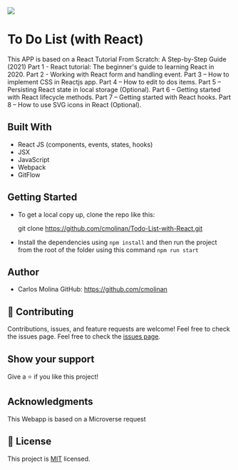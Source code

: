 ![](https://img.shields.io/badge/Microverse-blueviolet)

# To Do List (with React)

 This APP is based on a React Tutorial From Scratch: A Step-by-Step Guide (2021)
    Part 1 - React tutorial: The beginner's guide to learning React in 2020.
    Part 2 - Working with React form and handling event.
    Part 3 – How to implement CSS in Reactjs app.
    Part 4 – How to edit to dos items.
    Part 5 – Persisting React state in local storage (Optional).
    Part 6 – Getting started with React lifecycle methods.
    Part 7 – Getting started with React hooks.
    Part 8 – How to use SVG icons in React (Optional).
    
## Built With

- React JS (components, events, states, hooks)
- JSX
- JavaScript
- Webpack
- GitFlow
  
## Getting Started

- To get a local copy up, clone the repo like this: 

  git clone https://github.com/cmolinan/Todo-List-with-React.git

- Install the dependencies using `npm install` and then run the project from the root of the folder using this command `npm run start`

## Author
- Carlos Molina
  GitHub: https://github.com/cmolinan

## 🤝 Contributing

Contributions, issues, and feature requests are welcome!
Feel free to check the issues page.
Feel free to check the [issues page](../../issues/).

## Show your support

Give a ⭐️ if you like this project!

## Acknowledgments 

This Webapp is based on a Microverse request


## 📝 License

This project is [MIT](./MIT.md) licensed.

 